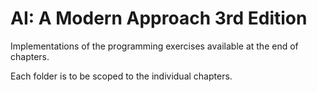 # AI: A Modern Approach 3rd Edition

Implementations of the programming exercises available at the end of chapters.

Each folder is to be scoped to the individual chapters.